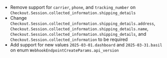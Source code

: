 * Remove support for `carrier`, `phone`, and `tracking_number` on `Checkout.Session.collected_information.shipping_details`
* Change `Checkout.Session.collected_information.shipping_details.address`, `Checkout.Session.collected_information.shipping_details.name`, `Checkout.Session.collected_information.shipping_details`, and `Checkout.Session.collected_information` to be required
* Add support for new values `2025-03-01.dashboard` and `2025-03-31.basil` on enum `WebhookEndpointCreateParams.api_version`
